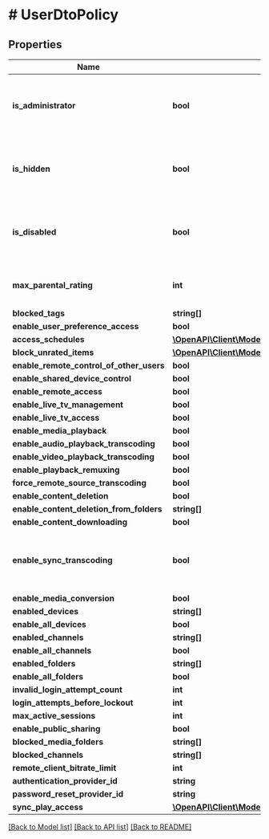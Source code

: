 # # UserDtoPolicy

## Properties

Name | Type | Description | Notes
------------ | ------------- | ------------- | -------------
**is_administrator** | **bool** | Gets or sets a value indicating whether this instance is administrator. | [optional]
**is_hidden** | **bool** | Gets or sets a value indicating whether this instance is hidden. | [optional]
**is_disabled** | **bool** | Gets or sets a value indicating whether this instance is disabled. | [optional]
**max_parental_rating** | **int** | Gets or sets the max parental rating. | [optional]
**blocked_tags** | **string[]** |  | [optional]
**enable_user_preference_access** | **bool** |  | [optional]
**access_schedules** | [**\OpenAPI\Client\Model\AccessSchedule[]**](AccessSchedule.md) |  | [optional]
**block_unrated_items** | [**\OpenAPI\Client\Model\UnratedItem[]**](UnratedItem.md) |  | [optional]
**enable_remote_control_of_other_users** | **bool** |  | [optional]
**enable_shared_device_control** | **bool** |  | [optional]
**enable_remote_access** | **bool** |  | [optional]
**enable_live_tv_management** | **bool** |  | [optional]
**enable_live_tv_access** | **bool** |  | [optional]
**enable_media_playback** | **bool** |  | [optional]
**enable_audio_playback_transcoding** | **bool** |  | [optional]
**enable_video_playback_transcoding** | **bool** |  | [optional]
**enable_playback_remuxing** | **bool** |  | [optional]
**force_remote_source_transcoding** | **bool** |  | [optional]
**enable_content_deletion** | **bool** |  | [optional]
**enable_content_deletion_from_folders** | **string[]** |  | [optional]
**enable_content_downloading** | **bool** |  | [optional]
**enable_sync_transcoding** | **bool** | Gets or sets a value indicating whether [enable synchronize]. | [optional]
**enable_media_conversion** | **bool** |  | [optional]
**enabled_devices** | **string[]** |  | [optional]
**enable_all_devices** | **bool** |  | [optional]
**enabled_channels** | **string[]** |  | [optional]
**enable_all_channels** | **bool** |  | [optional]
**enabled_folders** | **string[]** |  | [optional]
**enable_all_folders** | **bool** |  | [optional]
**invalid_login_attempt_count** | **int** |  | [optional]
**login_attempts_before_lockout** | **int** |  | [optional]
**max_active_sessions** | **int** |  | [optional]
**enable_public_sharing** | **bool** |  | [optional]
**blocked_media_folders** | **string[]** |  | [optional]
**blocked_channels** | **string[]** |  | [optional]
**remote_client_bitrate_limit** | **int** |  | [optional]
**authentication_provider_id** | **string** |  | [optional]
**password_reset_provider_id** | **string** |  | [optional]
**sync_play_access** | [**\OpenAPI\Client\Model\SyncPlayUserAccessType**](SyncPlayUserAccessType.md) |  | [optional]

[[Back to Model list]](../../README.md#models) [[Back to API list]](../../README.md#endpoints) [[Back to README]](../../README.md)
